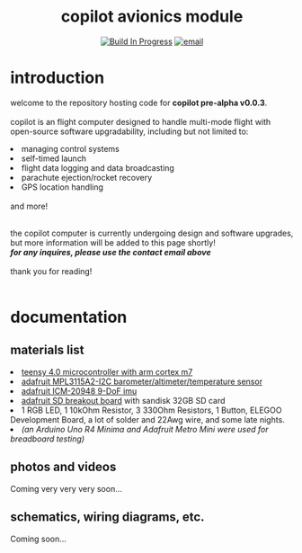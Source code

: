 <!-- header -->

<h1 align="center">copilot avionics module</h1>
<p align="center">
<a href=""><img src="https://img.shields.io/badge/version-pre_alpha_v0.0.3-red" alt="Build In Progress"></a>
<a href="mailto:abhigyaa@uci.edu"><img src="https://img.shields.io/badge/contact-abhigyaa@uci.edu-blue" alt="email"></a>
</p>

<!-- introduction --> 

# introduction 
welcome to the repository hosting code for <b>copilot pre-alpha v0.0.3</b>. <br><br>
copilot is an flight computer designed to handle multi-mode flight with open-source software upgradability, including but not limited to:
<li>managing control systems</li><li>self-timed launch</li><li>flight data logging and data broadcasting</li><li>parachute ejection/rocket recovery</li><li>GPS location handling</li> <br>and more! <br><br>

the copilot computer is currently undergoing design and software upgrades, but more information will be added to this page shortly! <br>
<b><i>for any inquires, please use the contact email above</b></i><br><br>
thank you for reading! <br><br>

<!-- documentation -->

# documentation 
## materials list 
<li> <a href="https://www.pjrc.com/store/teensy40.html">teensy 4.0 microcontroller with arm cortex m7</a> </li>
<li> <a href="https://www.adafruit.com/product/1893?gclid=CjwKCAjwjaWoBhAmEiwAXz8DBbLDT-5seaA8vgF_WWSk99L6WS4i_5ePbcoDpMWpPAwpMfeOV1QisxoCh2IQAvD_BwE">adafruit MPL3115A2-I2C barometer/altimeter/temperature sensor</a></li>
<li> <a href="https://learn.adafruit.com/adafruit-tdk-invensense-icm-20948-9-dof-imu">adafruit ICM-20948 9-DoF imu</a> </li>
<li> <a href="https://www.adafruit.com/product/254">adafruit SD breakout board</a> with sandisk 32GB SD card </li>
<li> 1 RGB LED, 1 10kOhm Resistor, 3 330Ohm Resistors, 1 Button, ELEGOO Development Board, a lot of solder and 22Awg wire, and some late nights. </li>
<li> <i>(an Arduino Uno R4 Minima and Adafruit Metro Mini were used for breadboard testing)</i></li>


## photos and videos 
Coming very very very soon...

## schematics, wiring diagrams, etc. 
Coming soon...

